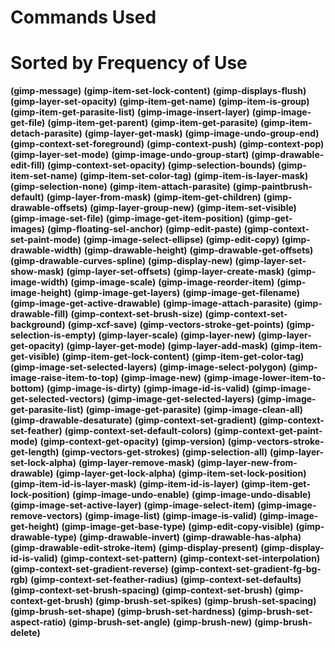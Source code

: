 # Commands Used

# Sorted by Frequency of Use

**(gimp-message)**
**(gimp-item-set-lock-content)**
**(gimp-displays-flush)**
**(gimp-layer-set-opacity)**
**(gimp-item-get-name)**
**(gimp-item-is-group)**
**(gimp-item-get-parasite-list)**
**(gimp-image-insert-layer)**
**(gimp-image-get-file)**
**(gimp-item-get-parent)**
**(gimp-item-get-parasite)**
**(gimp-item-detach-parasite)**
**(gimp-layer-get-mask)**
**(gimp-image-undo-group-end)**
**(gimp-context-set-foreground)**
**(gimp-context-push)**
**(gimp-context-pop)**
**(gimp-layer-set-mode)**
**(gimp-image-undo-group-start)**
**(gimp-drawable-edit-fill)**
**(gimp-context-set-opacity)**
**(gimp-selection-bounds)**
**(gimp-item-set-name)**
**(gimp-item-set-color-tag)**
**(gimp-item-is-layer-mask)**
**(gimp-selection-none)**
**(gimp-item-attach-parasite)**
**(gimp-paintbrush-default)**
**(gimp-layer-from-mask)**
**(gimp-item-get-children)**
**(gimp-drawable-offsets)**
**(gimp-layer-group-new)**
**(gimp-item-set-visible)**
**(gimp-image-set-file)**
**(gimp-image-get-item-position)**
**(gimp-get-images)**
**(gimp-floating-sel-anchor)**
**(gimp-edit-paste)**
**(gimp-context-set-paint-mode)**
**(gimp-image-select-ellipse)**
**(gimp-edit-copy)**
**(gimp-drawable-width)**
**(gimp-drawable-height)**
**(gimp-drawable-get-offsets)**
**(gimp-drawable-curves-spline)**
**(gimp-display-new)**
**(gimp-layer-set-show-mask)**
**(gimp-layer-set-offsets)**
**(gimp-layer-create-mask)**
**(gimp-image-width)**
**(gimp-image-scale)**
**(gimp-image-reorder-item)**
**(gimp-image-height)**
**(gimp-image-get-layers)**
**(gimp-image-get-filename)**
**(gimp-image-get-active-drawable)**
**(gimp-image-attach-parasite)**
**(gimp-drawable-fill)**
**(gimp-context-set-brush-size)**
**(gimp-context-set-background)**
**(gimp-xcf-save)**
**(gimp-vectors-stroke-get-points)**
**(gimp-selection-is-empty)**
**(gimp-layer-scale)**
**(gimp-layer-new)**
**(gimp-layer-get-opacity)**
**(gimp-layer-get-mode)**
**(gimp-layer-add-mask)**
**(gimp-item-get-visible)**
**(gimp-item-get-lock-content)**
**(gimp-item-get-color-tag)**
**(gimp-image-set-selected-layers)**
**(gimp-image-select-polygon)**
**(gimp-image-raise-item-to-top)**
**(gimp-image-new)**
**(gimp-image-lower-item-to-bottom)**
**(gimp-image-is-dirty)**
**(gimp-image-id-is-valid)**
**(gimp-image-get-selected-vectors)**
**(gimp-image-get-selected-layers)**
**(gimp-image-get-parasite-list)**
**(gimp-image-get-parasite)**
**(gimp-image-clean-all)**
**(gimp-drawable-desaturate)**
**(gimp-context-set-gradient)**
**(gimp-context-set-feather)**
**(gimp-context-set-default-colors)**
**(gimp-context-get-paint-mode)**
**(gimp-context-get-opacity)**
**(gimp-version)**
**(gimp-vectors-stroke-get-length)**
**(gimp-vectors-get-strokes)**
**(gimp-selection-all)**
**(gimp-layer-set-lock-alpha)**
**(gimp-layer-remove-mask)**
**(gimp-layer-new-from-drawable)**
**(gimp-layer-get-lock-alpha)**
**(gimp-item-set-lock-position)**
**(gimp-item-id-is-layer-mask)**
**(gimp-item-id-is-layer)**
**(gimp-item-get-lock-position)**
**(gimp-image-undo-enable)**
**(gimp-image-undo-disable)**
**(gimp-image-set-active-layer)**
**(gimp-image-select-item)**
**(gimp-image-remove-vectors)**
**(gimp-image-list)**
**(gimp-image-is-valid)**
**(gimp-image-get-height)**
**(gimp-image-get-base-type)**
**(gimp-edit-copy-visible)**
**(gimp-drawable-type)**
**(gimp-drawable-invert)**
**(gimp-drawable-has-alpha)**
**(gimp-drawable-edit-stroke-item)**
**(gimp-display-present)**
**(gimp-display-id-is-valid)**
**(gimp-context-set-pattern)**
**(gimp-context-set-interpolation)**
**(gimp-context-set-gradient-reverse)**
**(gimp-context-set-gradient-fg-bg-rgb)**
**(gimp-context-set-feather-radius)**
**(gimp-context-set-defaults)**
**(gimp-context-set-brush-spacing)**
**(gimp-context-set-brush)**
**(gimp-context-get-brush)**
**(gimp-brush-set-spikes)**
**(gimp-brush-set-spacing)**
**(gimp-brush-set-shape)**
**(gimp-brush-set-hardness)**
**(gimp-brush-set-aspect-ratio)**
**(gimp-brush-set-angle)**
**(gimp-brush-new)**
**(gimp-brush-delete)**